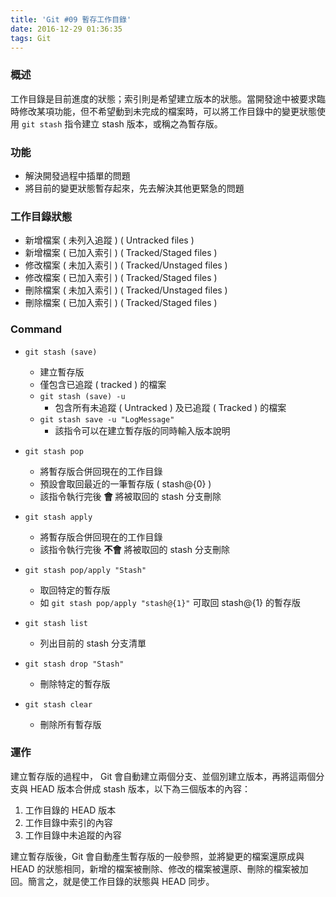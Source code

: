 ```yaml
---
title: 'Git #09 暫存工作目錄'
date: 2016-12-29 01:36:35
tags: Git
---
```

### 概述
工作目錄是目前進度的狀態；索引則是希望建立版本的狀態。當開發途中被要求臨時修改某項功能，但不希望動到未完成的檔案時，可以將工作目錄中的變更狀態使用 `git stash` 指令建立 stash 版本，或稱之為暫存版。


### 功能
- 解決開發過程中插單的問題
- 將目前的變更狀態暫存起來，先去解決其他更緊急的問題


### 工作目錄狀態
 - 新增檔案 ( 未列入追蹤 ) ( Untracked files )
 - 新增檔案 ( 已加入索引 ) ( Tracked/Staged files )
 - 修改檔案 ( 未加入索引 ) ( Tracked/Unstaged files )
 - 修改檔案 ( 已加入索引 ) ( Tracked/Staged files )
 - 刪除檔案 ( 未加入索引 ) ( Tracked/Unstaged files )
 - 刪除檔案 ( 已加入索引 ) ( Tracked/Staged files )
 

### Command
- `git stash (save)`
    - 建立暫存版
    - 僅包含已追蹤 ( tracked ) 的檔案
    - `git stash (save) -u`
        - 包含所有未追蹤 ( Untracked ) 及已追蹤 ( Tracked ) 的檔案
    - `git stash save -u "LogMessage"`
        - 該指令可以在建立暫存版的同時輸入版本說明


 - `git stash pop`
    - 將暫存版合併回現在的工作目錄
    - 預設會取回最近的一筆暫存版 ( stash@{0} )
    - 該指令執行完後 **會** 將被取回的 stash 分支刪除
    

 - `git stash apply`
    - 將暫存版合併回現在的工作目錄
    - 該指令執行完後 **不會** 將被取回的 stash 分支刪除


- `git stash pop/apply "Stash"`
    - 取回特定的暫存版
    - 如 `git stash pop/apply "stash@{1}"` 可取回 stash@{1} 的暫存版


 - `git stash list`
    - 列出目前的 stash 分支清單


 - `git stash drop "Stash"`
    - 刪除特定的暫存版


 - `git stash clear`
    - 刪除所有暫存版


### 運作
建立暫存版的過程中， Git  會自動建立兩個分支、並個別建立版本，再將這兩個分支與 HEAD 版本合併成 stash 版本，以下為三個版本的內容：
 1. 工作目錄的 HEAD 版本
 2. 工作目錄中索引的內容
 3. 工作目錄中未追蹤的內容

建立暫存版後，Git  會自動產生暫存版的一般參照，並將變更的檔案還原成與 HEAD 的狀態相同，新增的檔案被刪除、修改的檔案被還原、刪除的檔案被加回。簡言之，就是使工作目錄的狀態與 HEAD 同步。
 


